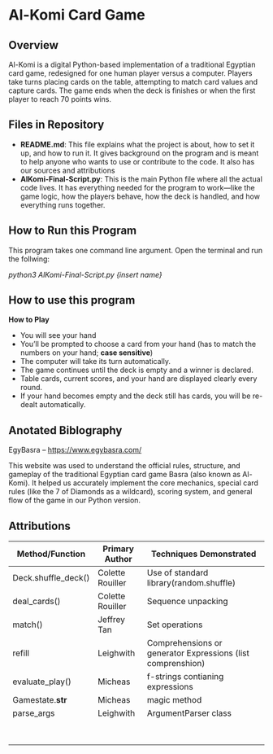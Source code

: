 # Al-Komi Card Game

## Overview
Al-Komi is a digital Python-based implementation of a traditional Egyptian card game, redesigned for one human player versus a computer. Players take turns placing cards on the table, attempting to match card values and capture cards. The game ends when the deck is finishes or when the first player to reach 70 points wins.

## Files in Repository

- **README.md**: This file explains what the project is about, how to set it up, and how to run it. It gives background on the program and is meant to help anyone who wants to use or contribute to the code. It also has our sources and attributions
- **AlKomi-Final-Script.py**: This is the main Python file where all the actual code lives. It has everything needed for the program to work—like the game logic, how the players behave, how the deck is handled, and how everything runs together.

##  How to Run this Program 
This program takes one command line argument. Open the terminal and run the follwing: 

_python3 AlKomi-Final-Script.py {insert name}_

## How to use this program
**How to Play**
* You will see your hand 
* You’ll be prompted to choose a card from your hand (has to match the numbers on your hand; **case sensitive**)
* The computer will take its turn automatically.
* The game continues until the deck is empty and a winner is declared.
* Table cards, current scores, and your hand are displayed clearly every round.
* If your hand becomes empty and the deck still has cards, you will be re-dealt automatically.

## Anotated Biblography 
EgyBasra – https://www.egybasra.com/

This website was used to understand the official rules, structure, and gameplay of the traditional Egyptian card game Basra (also known as Al-Komi). It helped us accurately implement the core mechanics, special card rules (like the 7 of Diamonds as a wildcard), scoring system, and general flow of the game in our Python version. 

## Attributions 
| **Method/Function**           | **Primary Author**    | **Techniques Demonstrated**              |
|---------------------------|-------------------|--------------------------------------|
| Deck.shuffle_deck()             | Colette Rouiller       | Use of standard library(random.shuffle)                       |
| deal_cards()           | Colette Rouiller    | Sequence unpacking |
| match()            | Jeffrey Tan  |  Set operations     |
|refill          |    Leighwith   | Comprehensions or generator Expressions (list comprenshion)       |
| evaluate_play()             | Micheas       | f-strings contianing expressions                       |
| Gamestate.__str__         | Micheas   | magic method |
| parse_args            | Leighwith  |  ArgumentParser class    |
|          |       |     |
|          |       |     |
|          |       |     |
|          |       |     |
|          |       |     |
|          |       |     |
|          |       |     |
|          |       |     |
